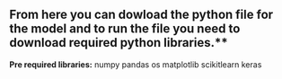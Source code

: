 ## From here you can dowload the python file for the model and to run the file you need to download required python libraries.**
**Pre required libraries:**
numpy
pandas
os
matplotlib
scikitlearn
keras
